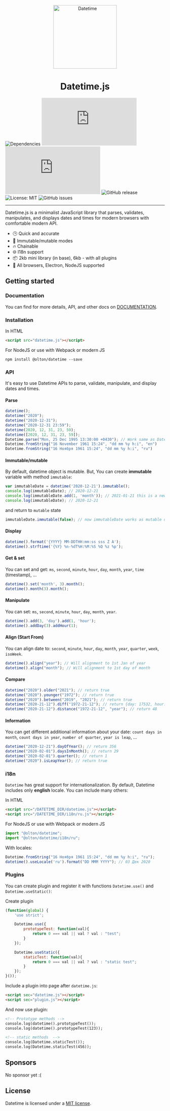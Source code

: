 <p align="center">
    <img src="https://metroui.org.ua/res/images/calendar.png" alt="Datetime" height="200">
</p>

<h1 align="center">Datetime.js</h1>

<p align="center">

![Dependencies](https://img.shields.io/badge/Dependencies-none-darklime.svg)
[![Core size](http://img.badgesize.io/olton/DatetimeJS/master/build/datetime.min.js?compression=gzip&label=Core+gzip)](https://github.com/olton/DatetimeJS/blob/master/build/datetime.min.js)
[![Full size](http://img.badgesize.io/olton/DatetimeJS/master/build/datetime.all.min.js?compression=gzip&label=Full+gzip)](https://github.com/olton/DatetimeJS/blob/master/build/datetime.all.min.js)
![GitHub release](https://img.shields.io/github/v/release/olton/DatetimeJS?color=darkLime)
![License: MIT](https://img.shields.io/badge/License-MIT-blue.svg?style=flat)
![GitHub issues](https://img.shields.io/github/issues-raw/olton/DatetimeJS.svg?color=red)

</p>
<hr>

Datetime.js is a minimalist JavaScript library that parses, validates, manipulates, and displays dates and times for modern browsers with comfortable modern API.

* 🕒 Quick and accurate
* 💪 Immutable/mutable modes
* 🔥 Chainable
* 🌐 I18n support
* 📦 2kb mini library (in base), 6kb - with all plugins
* 👫 All browsers, Electron, NodeJS supported

## Getting started

### Documentation

You can find for more details, API, and other docs on [DOCUMENTATION](DOCUMENTATION.md).

### Installation
In HTML
```html
<script src="datetime.js"></script>
```
For NodeJS or use with Webpack or modern JS
```console
npm install @olton/datetime --save
```

### API

It's easy to use Datetime APIs to parse, validate, manipulate, and display dates and times.

#### Parse
```javascript
datetime();
datetime("2020");
datetime("2020-12-31");
datetime("2020-12-31 23:59");
datetime(2020, 12, 31, 23, 59);
datetime([2020, 12, 31, 23, 59]);
Datetime.parse("Mon, 25 Dec 1995 13:30:00 +0430"); // Work same as Date.parse()
Datetime.fromString("16 November 1961 15:24", "dd mm %y h:i", "en")
Datetime.fromString("16 Ноября 1961 15:24", "dd mm %y h:i", "ru")
```

#### Immutable/mutable
By default, datetime object is mutable. But, You can create **immutable** variable with method `immutable`:

```javascript
var immutableDate = datetime('2020-12-21').immutable();
console.log(immutableDate); // 2020-12-21
console.log(immutableDate.add(1, 'month')); // 2021-01-21 this is a new object
console.log(immutableDate); // 2020-12-21
```

and return to `mutable` state
```javascript
immutableDate.immutable(false); // now immutableDate works as mutable object
```

#### Display
```javascript
datetime().format('{YYYY} MM-DDTHH:mm:ss sss Z A');
datetime().strftime('{%Y} %n-%dT%H:%M:%S %Q %z %p');
```

#### Get & set
You can set and get: `ms`, `second`, `minute`, `hour`, `day`, `month`, `year`, `time` (timestamp), ... 
```javascript
datetime().set('month', 3).month();
datetime().month(3).month();
```

#### Manipulate
You can set: `ms`, `second`, `minute`, `hour`, `day`, `month`, `year`.
```javascript
datetime().add(3, 'day').add(1, 'hour');
datetime().addDay(3).addHour(1);
```

#### Align (Start From)
You can align date to: `second`, `minute`, `hour`, `day`, `month`, `year`, `quarter`, `week`, `isoWeek`.
```javascript
datetime().align("year"); // Will alignment to 1st Jan of year
datetime().align("month"); // Will alignment to 1st day of month
```

#### Compare
```javascript
datetime("2020").older("2021"); // return true
datetime("2020").younger("1972"); // return true
datetime("2020").between("2019", "2021"); // return true
datetime("2020-21-12").diff("1972-21-12"); // return {day: 17532, hour: 420768, millisecond: 1514764800000, minute: 25246080, month: 576, second: 1514764800, year: 48}
datetime("2020-21-12").distance("1972-21-12", "year"); // return 48
```

#### Information
You can get different additional information about your date: `count days in month`, `count days in year`, `number of quarter`, `year is leap`, ...  
```javascript
datetime("2020-12-21").dayOfYear(); // return 356
datetime("2020-02-01").daysInMonth(); // return 29
datetime("2020-02-01").quarter(); // return 1
datetime("2020").isLeapYear(); // return true
```

### i18n
`Datetime` has great support for internationalization. By default, Datetime includes only **english** locale.
You can include many others:

In HTML
```html
<script src="/DATETIME_DIR/datetime.js"></script>
<script src="/DATETIME_DIR/i18n/ru.js"></script>
```
For NodeJS or use with Webpack or modern JS
```javascript
import "@olton/datetime";
import "@olton/datetime/i18n/ru";
```

With locales:
```javascript
Datetime.fromString("16 Ноября 1961 15:24", "dd mm %y h:i", "ru");
datetime().useLocale('ru').format("DD MMM YYYY"); // 03 Дек 2020
```

### Plugins
You can create plugin and register it with functions `Datetime.use()` and `Datetime.useStatic()`:

Create plugin
```javascript
(function(global) {
    'use strict';

    Datetime.use({
        prototypeTest: function(val){
            return 0 === val || val ? val : "test";
        }
    });

    Datetime.useStatic({
        staticTest: function(val){
            return 0 === val || val ? val : "static test";
        }
    });
}());
```

Include a plugin into page after `datetime.js`:
```html
<script sec="datetime.js"></script>
<script sec="plugin.js"></script>
```

And now use plugin:
```html
<!-- Prototype methods -->
console.log(datetime().prototypeTest());
console.log(datetime().prototypeTest(123));

<!-- static methods  -->
console.log(Datetime.staticTest());
console.log(Datetime.staticTest(456));
```

## Sponsors
No sponsor yet :(

## License

Datetime is licensed under a [MIT license](LICENSE).
